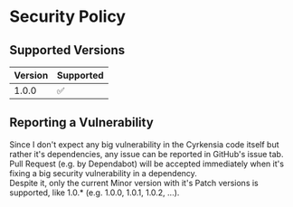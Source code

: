# Security Policy
## Supported Versions
| Version | Supported          |
| ------- | ------------------ |
| 1.0.0   | :white_check_mark: |

## Reporting a Vulnerability
Since I don't expect any big vulnerability in the Cyrkensia code itself but rather it's dependencies, any issue can be reported in GitHub's issue tab. Pull Request (e.g. by Dependabot) will be accepted immediately when it's fixing a big security vulnerability in a dependency.  
Despite it, only the current Minor version with it's Patch versions is supported, like 1.0.* (e.g. 1.0.0, 1.0.1, 1.0.2, ...).
